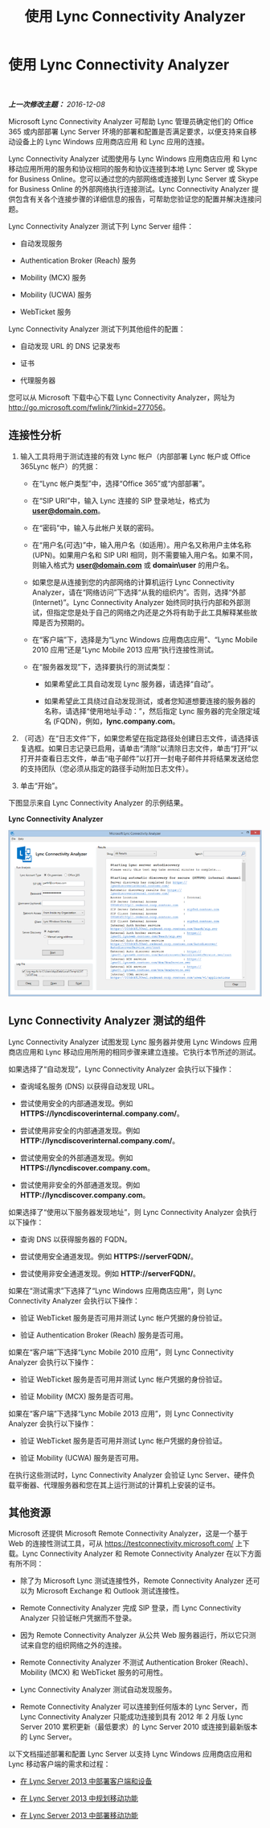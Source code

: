 ﻿---
title: 使用 Lync Connectivity Analyzer
TOCTitle: 使用 Lync Connectivity Analyzer
ms:assetid: 954953fb-0c7a-4fd5-8acd-68ecb59b20af
ms:mtpsurl: https://technet.microsoft.com/zh-cn/library/JJ907302(v=OCS.15)
ms:contentKeyID: 52061078
ms.date: 12/10/2016
mtps_version: v=OCS.15
ms.translationtype: HT
---

# 使用 Lync Connectivity Analyzer

 

_**上一次修改主题：** 2016-12-08_

Microsoft Lync Connectivity Analyzer 可帮助 Lync 管理员确定他们的 Office 365 或内部部署 Lync Server 环境的部署和配置是否满足要求，以便支持来自移动设备上的 Lync Windows 应用商店应用 和 Lync 应用的连接。

Lync Connectivity Analyzer 试图使用与 Lync Windows 应用商店应用 和 Lync 移动应用所用的服务和协议相同的服务和协议连接到本地 Lync Server 或 Skype for Business Online。您可以通过您的内部网络或连接到 Lync Server 或 Skype for Business Online 的外部网络执行连接测试。Lync Connectivity Analyzer 提供包含有关各个连接步骤的详细信息的报告，可帮助您验证您的配置并解决连接问题。

Lync Connectivity Analyzer 测试下列 Lync Server 组件：

  - 自动发现服务

  - Authentication Broker (Reach) 服务

  - Mobility (MCX) 服务

  - Mobility (UCWA) 服务

  - WebTicket 服务

Lync Connectivity Analyzer 测试下列其他组件的配置：

  - 自动发现 URL 的 DNS 记录发布

  - 证书

  - 代理服务器

您可以从 Microsoft 下载中心下载 Lync Connectivity Analyzer，网址为 <http://go.microsoft.com/fwlink/?linkid=277056>。

## 连接性分析

1.  输入工具将用于测试连接的有效 Lync 帐户（内部部署 Lync 帐户或 Office 365Lync 帐户）的凭据：
    
      - 在“Lync 帐户类型”中，选择“Office 365”或“内部部署”。
    
      - 在“SIP URI”中，输入 Lync 连接的 SIP 登录地址，格式为 <strong>user@domain.com</strong>。
    
      - 在“密码”中，输入与此帐户关联的密码。
    
      - 在“用户名(可选)”中，输入用户名（如适用）。用户名又称用户主体名称 (UPN)。如果用户名和 SIP URI 相同，则不需要输入用户名。如果不同，则输入格式为 <strong>user@domain.com</strong> 或 **domain\\user** 的用户名。
    
      - 如果您是从连接到您的内部网络的计算机运行 Lync Connectivity Analyzer，请在“网络访问”下选择“从我的组织内”。否则，选择“外部 (Internet)”。Lync Connectivity Analyzer 始终同时执行内部和外部测试，但指定您是处于自己的网络之内还是之外将有助于此工具解释某些故障是否为预期的。
    
      - 在“客户端”下，选择是为“Lync Windows 应用商店应用”、“Lync Mobile 2010 应用”还是“Lync Mobile 2013 应用”执行连接性测试。
    
      - 在“服务器发现”下，选择要执行的测试类型：
        
          - 如果希望此工具自动发现 Lync 服务器，请选择“自动”。
        
          - 如果希望此工具绕过自动发现测试，或者您知道想要连接的服务器的名称，请选择“使用地址手动：”，然后指定 Lync 服务器的完全限定域名 (FQDN)，例如，**lync.company.com**。

2.  （可选）在“日志文件”下，如果您希望在指定路径处创建日志文件，请选择该复选框。如果日志记录已启用，请单击“清除”以清除日志文件，单击“打开”以打开并查看日志文件，单击“电子邮件”以打开一封电子邮件并将结果发送给您的支持团队（您必须从指定的路径手动附加日志文件）。

3.  单击“开始”。

下图显示来自 Lync Connectivity Analyzer 的示例结果。

**Lync Connectivity Analyzer**

![Lync Connectivity Analyzer 的屏幕截图](images/JJ907302.a7cc0abe-fac2-4691-a7d8-9ffef59cdee5(OCS.15).png "Lync Connectivity Analyzer 的屏幕截图")

## Lync Connectivity Analyzer 测试的组件

Lync Connectivity Analyzer 试图发现 Lync 服务器并使用 Lync Windows 应用商店应用和 Lync 移动应用所用的相同步骤来建立连接。它执行本节所述的测试。

如果选择了“自动发现”，Lync Connectivity Analyzer 会执行以下操作：

  - 查询域名服务 (DNS) 以获得自动发现 URL。

  - 尝试使用安全的内部通道发现。例如 **HTTPS://lyncdiscoverinternal.company.com/**。

  - 尝试使用非安全的内部通道发现。例如 **HTTP://lyncdiscoverinternal.company.com/**。

  - 尝试使用安全的外部通道发现。例如 **HTTPS://lyncdiscover.company.com**。

  - 尝试使用非安全的外部通道发现。例如 **HTTP://lyncdiscover.company.com**。

如果选择了“使用以下服务器发现地址”，则 Lync Connectivity Analyzer 会执行以下操作：

  - 查询 DNS 以获得服务器的 FQDN。

  - 尝试使用安全通道发现。例如 **HTTPS://serverFQDN/**。

  - 尝试使用非安全通道发现。例如 **HTTP://serverFQDN/**。

如果在“测试需求”下选择了“Lync Windows 应用商店应用”，则 Lync Connectivity Analyzer 会执行以下操作：

  - 验证 WebTicket 服务是否可用并测试 Lync 帐户凭据的身份验证。

  - 验证 Authentication Broker (Reach) 服务是否可用。

如果在“客户端”下选择“Lync Mobile 2010 应用”，则 Lync Connectivity Analyzer 会执行以下操作：

  - 验证 WebTicket 服务是否可用并测试 Lync 帐户凭据的身份验证。

  - 验证 Mobility (MCX) 服务是否可用。

如果在“客户端”下选择“Lync Mobile 2013 应用”，则 Lync Connectivity Analyzer 会执行以下操作：

  - 验证 WebTicket 服务是否可用并测试 Lync 帐户凭据的身份验证。

  - 验证 Mobility (UCWA) 服务是否可用。

在执行这些测试时，Lync Connectivity Analyzer 会验证 Lync Server、硬件负载平衡器、代理服务器和您在其上运行测试的计算机上安装的证书。

## 其他资源

Microsoft 还提供 Microsoft Remote Connectivity Analyzer，这是一个基于 Web 的连接性测试工具，可从 <https://testconnectivity.microsoft.com/> 上下载。Lync Connectivity Analyzer 和 Remote Connectivity Analyzer 在以下方面有所不同：

  - 除了为 Microsoft Lync 测试连接性外，Remote Connectivity Analyzer 还可以为 Microsoft Exchange 和 Outlook 测试连接性。

  - Remote Connectivity Analyzer 完成 SIP 登录，而 Lync Connectivity Analyzer 只验证帐户凭据而不登录。

  - 因为 Remote Connectivity Analyzer 从公共 Web 服务器运行，所以它只测试来自您的组织网络之外的连接。

  - Remote Connectivity Analyzer 不测试 Authentication Broker (Reach)、Mobility (MCX) 和 WebTicket 服务的可用性。

  - Lync Connectivity Analyzer 测试自动发现服务。

  - Remote Connectivity Analyzer 可以连接到任何版本的 Lync Server，而 Lync Connectivity Analyzer 只能成功连接到具有 2012 年 2 月版 Lync Server 2010 累积更新（最低要求）的 Lync Server 2010 或连接到最新版本的 Lync Server。

以下文档描述部署和配置 Lync Server 以支持 Lync Windows 应用商店应用和 Lync 移动客户端的需求和过程：

  - [在 Lync Server 2013 中部署客户端和设备](lync-server-2013-deploying-clients-and-devices.md)

  - [在 Lync Server 2013 中规划移动功能](lync-server-2013-planning-for-mobility.md)

  - [在 Lync Server 2013 中部署移动功能](lync-server-2013-deploying-mobility.md)

